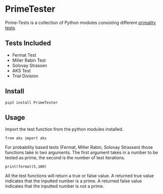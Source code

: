 # PrimeTester
Prime-Tests is a collection of Python modules consisting different [primality tests](https://en.wikipedia.org/wiki/Primality_test).

## Tests Included 
- Fermat Test
- Miller Rabin Test
- Solovay Strassen
- AKS Test
- Trial Division

## Install
``
pip3 install PrimeTester
``

## Usage
Import the test function from the python modules installed. 

``
from aks import aks
``

For probability based tests (Fermat, Miller Rabin, Solovay Strassen) those functions take in two arguments.
The first argument takes in a number to be tested as prime, the second is the number of test iterations. 

``
print(fermat(5,100)
``

All the test functions will return a true or false value. A returned true value indicates that the inputted number is a prime. A returned false value indicates that the inputted number is not a prime. 

